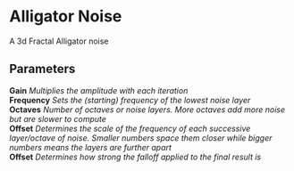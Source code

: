 # Alligator Noise

A 3d Fractal Alligator noise

## Parameters

**Gain** *Multiplies the amplitude with each iteration*<br />
**Frequency** *Sets the (starting) frequency of the lowest noise layer*<br />
**Octaves** *Number of octaves or noise layers. More octaves add more noise but are slower to compute*<br />
**Offset** *Determines the scale of the frequency of each successive layer/octave of noise. Smaller numbers space them closer while bigger numbers means the layers are further apart*<br />
**Offset** *Determines how strong the falloff applied to the final result is*<br />
